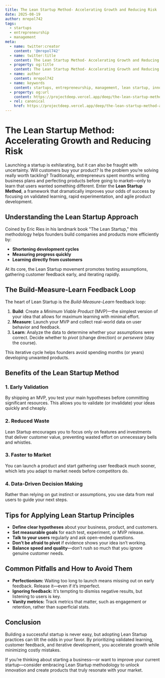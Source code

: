 ```yaml
---
title: The Lean Startup Method- Accelerating Growth and Reducing Risk
date: 2025-08-19
author: mrepol742
tags:
  - startups
  - entrepreneurship
  - management
meta:
  - name: twitter:creator
    content: '@mrepol742'
  - name: twitter:title
    content: The Lean Startup Method- Accelerating Growth and Reducing Risk
  - property: og:title
    content: The Lean Startup Method- Accelerating Growth and Reducing Risk
  - name: author
    content: mrepol742
  - name: keywords
    content: startups, entrepreneurship, management, lean startup, innovation
  - property: og:url
    content: https://projectdeep.vercel.app/deep/the-lean-startup-method-accelerating-growth-and-reducing-risk/
  - rel: canonical
    href: https://projectdeep.vercel.app/deep/the-lean-startup-method-accelerating-growth-and-reducing-risk/
---
```


# The Lean Startup Method: Accelerating Growth and Reducing Risk

Launching a startup is exhilarating, but it can also be fraught with uncertainty. Will customers buy your product? Is the problem you’re solving really worth tackling? Traditionally, entrepreneurs spent months writing business plans and perfecting products before going to market—only to learn that users wanted something different. Enter the **Lean Startup Method**, a framework that dramatically improves your odds of success by focusing on validated learning, rapid experimentation, and agile product development.

## Understanding the Lean Startup Approach

Coined by Eric Ries in his landmark book "The Lean Startup," this methodology helps founders build companies and products more efficiently by:

- **Shortening development cycles**
- **Measuring progress quickly**
- **Learning directly from customers**

At its core, the Lean Startup movement promotes testing assumptions, gathering customer feedback early, and iterating rapidly.

## The Build-Measure-Learn Feedback Loop

The heart of Lean Startup is the *Build-Measure-Learn* feedback loop:

1. **Build**: Create a *Minimum Viable Product* (MVP)—the simplest version of your idea that allows for maximum learning with minimal effort.
2. **Measure**: Launch your MVP and collect real-world data on user behavior and feedback.
3. **Learn**: Analyze the data to determine whether your assumptions were correct. Decide whether to *pivot* (change direction) or *persevere* (stay the course).

This iterative cycle helps founders avoid spending months (or years) developing unwanted products.

## Benefits of the Lean Startup Method

### 1. Early Validation
By shipping an MVP, you test your main hypotheses before committing significant resources. This allows you to validate (or invalidate) your ideas quickly and cheaply.

### 2. Reduced Waste
Lean Startup encourages you to focus only on features and investments that deliver customer value, preventing wasted effort on unnecessary bells and whistles.

### 3. Faster to Market
You can launch a product and start gathering user feedback much sooner, which lets you adapt to market needs before competitors do.

### 4. Data-Driven Decision Making
Rather than relying on gut instinct or assumptions, you use data from real users to guide your next steps.

## Tips for Applying Lean Startup Principles

- **Define clear hypotheses** about your business, product, and customers.
- **Set measurable goals** for each test, experiment, or MVP release.
- **Talk to your users** regularly and ask open-ended questions.
- **Don’t be afraid to pivot** if evidence shows your idea isn’t working.
- **Balance speed and quality**—don’t rush so much that you ignore genuine customer needs.

## Common Pitfalls and How to Avoid Them

- **Perfectionism:** Waiting too long to launch means missing out on early feedback. Release it—even if it’s imperfect.
- **Ignoring feedback:** It’s tempting to dismiss negative results, but listening to users is key.
- **Vanity metrics:** Track metrics that matter, such as engagement or retention, rather than superficial stats.

## Conclusion

Building a successful startup is never easy, but adopting Lean Startup practices can tilt the odds in your favor. By prioritizing validated learning, customer feedback, and iterative development, you accelerate growth while minimizing costly mistakes.

If you’re thinking about starting a business—or want to improve your current startup—consider embracing Lean Startup methodology to unlock innovation and create products that truly resonate with your market.

